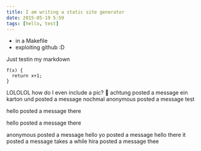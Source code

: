 ```yaml
---
title: I am writing a static site generator
date: 2015-05-19 5:59
tags: [hello, test]
---
```


- in a Makefile
- exploiting github :D

Just testin my markdown

    f(x) {
      return x+1;
    }

LOLOLOL how do I even include a pic?
🎂
achtung posted a message ein karton
und posted a message nochmal
anonymous posted a message test

hello posted a message there

hello  posted a message there 

anonymous posted a message hello
yo posted a message hello there
it posted a message takes a while
hira posted a message thee
